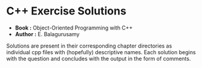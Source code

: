 # C++ Exercise Solutions

- **Book :** Object-Oriented Programming with C++
- **Author :** E. Balagurusamy 

Solutions are present in their corresponding chapter directories as individual cpp files with (hopefully) descriptive names. Each solution begins with the question and concludes with the output in the form of comments.